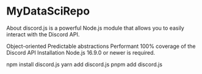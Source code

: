 # MyDataSciRepo

About
discord.js is a powerful Node.js module that allows you to easily interact with the Discord API.

Object-oriented
Predictable abstractions
Performant
100% coverage of the Discord API
Installation
Node.js 16.9.0 or newer is required.

npm install discord.js
yarn add discord.js
pnpm add discord.js
